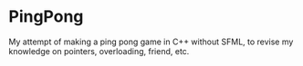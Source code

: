 # PingPong
My attempt of making a ping pong game in C++ without SFML, to revise my knowledge on pointers, overloading, friend, etc.
